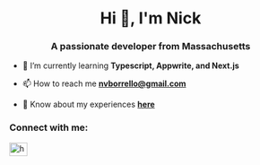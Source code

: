 <h1 align="center">Hi 👋, I'm Nick</h1>
<h3 align="center">A passionate developer from Massachusetts
</h3>

- 🌱 I’m currently learning **Typescript, Appwrite, and Next.js**

- 📫 How to reach me **nvborrello@gmail.com**

- 📄 Know about my experiences [**here**](https://api.resumefromspace.com/resume/view-resume/661908c4891b21eddf9f5c84?resumeOnly=true)

<h3 align="left">Connect with me:</h3>
<p align="left">
<a href="https://www.linkedin.com/in/nicholasborrello/" target="blank"><img align="center" src="https://raw.githubusercontent.com/rahuldkjain/github-profile-readme-generator/master/src/images/icons/Social/linked-in-alt.svg" alt="https://www.linkedin.com/in/nicholasborrello/" height="24" width="32" /></a>
</p>

